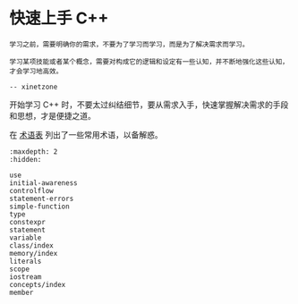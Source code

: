 # 快速上手 C++

```{epigraph}
学习之前，需要明确你的需求，不要为了学习而学习，而是为了解决需求而学习。

学习某项技能或者某个概念，需要对构成它的逻辑和设定有一些认知，并不断地强化这些认知，才会学习地高效。

-- xinetzone
```

开始学习 C++ 时，不要太过纠结细节，要从需求入手，快速掌握解决需求的手段和思想，才是便捷之道。

在 [术语表](/refs/glossary/index) 列出了一些常用术语，以备解惑。

```{toctree}
:maxdepth: 2
:hidden:

use
initial-awareness
controlflow
statement-errors
simple-function
type
constexpr
statement
variable
class/index
memory/index
literals
scope
iostream
concepts/index
member
```